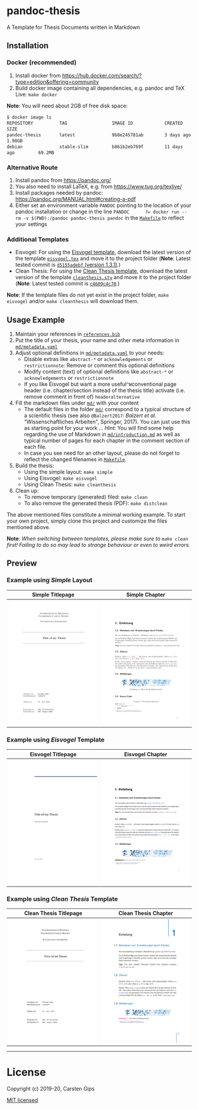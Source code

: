 # pandoc-thesis

A Template for Thesis Documents written in Markdown


## Installation

### Docker (recommended)

1.  Install docker from <https://hub.docker.com/search/?type=edition&offering=community>
2.  Build docker image containing all dependencies, e.g. pandoc and TeX Live: `make docker`

**Note**: You will need about 2GB of free disk space:
```
$ docker image ls
REPOSITORY          TAG                 IMAGE ID            CREATED             SIZE
pandoc-thesis       latest              9b8e245781ab        3 days ago          1.98GB
debian              stable-slim         b861b2eb769f        11 days ago         69.2MB
```

### Alternative Route

1.  Install pandoc from <https://pandoc.org/>
2.  You also need to install LaTeX, e.g. from <https://www.tug.org/texlive/>
3.  Install packages needed by pandoc: <https://pandoc.org/MANUAL.html#creating-a-pdf>
4.  Either set an environment variable `PANDOC` pointing to the location of your pandoc installation or change in the
    line `PANDOC      ?= docker run --rm -v $(PWD):/pandoc pandoc-thesis pandoc` in the [`Makefile`](Makefile) to reflect
    your settings

### Additional Templates

*   Eisvogel: For using the [Eisvogel template](https://github.com/Wandmalfarbe/pandoc-latex-template), download the latest
    version of the template [`eisvogel.tex`](https://github.com/Wandmalfarbe/pandoc-latex-template/blob/master/eisvogel.tex)
    and move it to the project folder
    (**Note**: Latest tested commit is [`d5155adebf` (version 1.3.1)](https://github.com/Wandmalfarbe/pandoc-latex-template/blob/d5155adebf426ec6c23625c1ecdc4a76a198b9be/eisvogel.tex).)
*   Clean Thesis: For using the [Clean Thesis template](https://github.com/derric/cleanthesis), download the latest version
    of the template [`cleanthesis.sty`](https://github.com/derric/cleanthesis/blob/master/cleanthesis.sty) and move it to the
    project folder
    (**Note**: Latest tested commit is [`c4609c4c70`](https://github.com/derric/cleanthesis/blob/c4609c4c70d718876c3cbf7aa46d80b26299612e/cleanthesis.sty).)

**Note**: If the template files do not yet exist in the project folder, `make eisvogel` and/or `make cleanthesis` will download them.


## Usage Example

1.  Maintain your references in [`references.bib`](references.bib)
2.  Put the title of your thesis, your name and other meta information in [`md/metadata.yaml`](md/metadata.yaml)
3.  Adjust optional definitions in [`md/metadata.yaml`](md/metadata.yaml) to your needs:
    -   Disable extras like `abstract-*` or `acknowledgements` or `restrictionnote`: Remove or comment this optional definitions
    -   Modify content (text) of optional definitions like `abstract-*` or `acknowledgements` or `restrictionnote`
    -   If you like Eisvogel but want a more useful`^W`conventional page header (i.e. chapter/section instead of the thesis title) activate (i.e. remove comment in front of) `headeralternative`
4.  Fill the markdown files under [`md/`](md) with your content
    *   The default files in the folder [`md/`](md) correspond to a typical structure of a scientific thesis (see also
        `@Balzert2017`: *Balzert et al.* "Wissenschaftliches Arbeiten", Springer, 2017). You can just use this as starting
        point for your work ...  *Hint*: You will find some help regarding the use of Markdown in
        [`md/introduction.md`](md/introduction.md) as well as typical number of pages for each chapter in the comment section
        of each file.
    *   In case you see need for an other layout, please do not forget to reflect the changed filenames in [`Makefile`](Makefile).
5.  Build the thesis:
    *   Using the simple layout: `make simple`
    *   Using Eisvogel: `make eisvogel`
    *   Using Clean Thesis: `make cleanthesis`
6.  Clean up:
    *   To remove temporary (generated) filed: `make clean`
    *   To also remove the generated thesis (PDF): `make distclean`

The above mentioned files constitute a minimal working example. To start your own project, simply clone this project and customize
the files mentioned above.

**Note**: *When switching between templates, please make sure to `make clean` first! Failing to do so may lead to strange behaviour
or even to weird errors.*


## Preview

### Example using *Simple* Layout

| Simple Titlepage                                                                                        | Simple Chapter                                                                                      |
|---------------------------------------------------------------------------------------------------------|-----------------------------------------------------------------------------------------------------|
| [![Simple Titlepage](examples/thesis_example_simple_titlepage.png)](examples/thesis_example_simple.pdf) | [![Simple Chapter](examples/thesis_example_simple_chapter.png)](examples/thesis_example_simple.pdf) |

### Example using *Eisvogel* Template

| Eisvogel Titlepage                                                                                            | Eisvogel Chapter                                                                                          |
|---------------------------------------------------------------------------------------------------------------|-----------------------------------------------------------------------------------------------------------|
| [![Eisvogel Titlepage](examples/thesis_example_eisvogel_titlepage.png)](examples/thesis_example_eisvogel.pdf) | [![Eisvogel Chapter](examples/thesis_example_eisvogel_chapter.png)](examples/thesis_example_eisvogel.pdf) |

### Example using *Clean Thesis* Template

| Clean Thesis Titlepage                                                                                                  | Clean Thesis Chapter                                                                                                |
|-------------------------------------------------------------------------------------------------------------------------|---------------------------------------------------------------------------------------------------------------------|
| [![Clean Thesis Titlepage](examples/thesis_example_cleanthesis_titlepage.png)](examples/thesis_example_cleanthesis.pdf) | [![Clean Thesis Chapter](examples/thesis_example_cleanthesis_chapter.png)](examples/thesis_example_cleanthesis.pdf) |



---

# License

Copyright (c) 2019-20, Carsten Gips

[MIT licensed](https://opensource.org/licenses/MIT)

